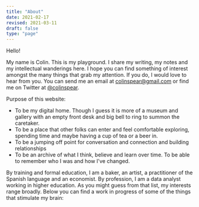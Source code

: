 ```yaml
---
title: "About"
date: 2021-02-17
revised: 2021-03-11
draft: false
type: "page"
---
```


Hello!

My name is Colin. This is my playground. I share my writing, my notes and my intellectual wanderings here. I hope you can find something of interest amongst the many things that grab my attention. If you do, I would love to hear from you. You can send me an email at colinspear@gmail.com or find me on Twitter at [@colinspear](https://twitter.com/colinspear).

Purpose of this website:

- To be my digital home. Though I guess it is more of a museum and gallery with an empty front desk and big bell to ring to summon the caretaker.
- To be a place that other folks can enter and feel comfortable exploring, spending time and maybe having a cup of tea or a beer in.
- To be a jumping off point for conversation and connection and building relationships
- To be an archive of what I think, believe and learn over time. To be able to remember who I was and how I've changed.

By training and formal education, I am a baker, an artist, a practitioner of the Spanish language and an economist. By profession, I am a data analyst working in higher education. As you might guess from that list, my interests range broadly. Below you can find a work in progress of some of the things that stimulate my brain: